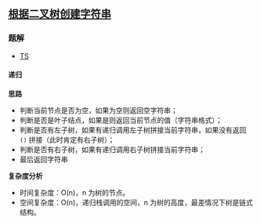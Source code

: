 ## [根据二叉树创建字符串](https://leetcode.cn/problems/construct-string-from-binary-tree/)
### 题解
+ [TS](../../ts/640/605.ts)

#### 递归
**思路**
+ 判断当前节点是否为空，如果为空则返回空字符串；
+ 判断是否是叶子结点，如果是则返回当前节点的值（字符串格式）；
+ 判断是否有左子树，如果有递归调用左子树拼接当前字符串，如果没有返回 `()` 拼接（此时肯定有右子树）；
+ 判断是否有右子树，如果有递归调用右子树拼接当前字符串；
+ 最后返回字符串

**复杂度分析**
+ 时间复杂度：O(n)，n 为树的节点。
+ 空间复杂度：O(n)，递归栈调用的空间，n 为树的高度，最差情况下树是链式结构。 
